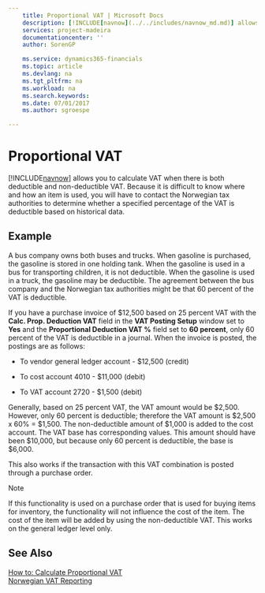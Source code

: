 ```yaml
---
    title: Proportional VAT | Microsoft Docs
    description: [!INCLUDE[navnow](../../includes/navnow_md.md)] allows you to calculate VAT when there is both deductible and non-deductible VAT. Because it is difficult to know where and how an item is used, you will have to contact the Norwegian tax authorities to determine whether a specified percentage of the VAT is deductible based on historical data.
    services: project-madeira
    documentationcenter: ''
    author: SorenGP

    ms.service: dynamics365-financials
    ms.topic: article
    ms.devlang: na
    ms.tgt_pltfrm: na
    ms.workload: na
    ms.search.keywords:
    ms.date: 07/01/2017
    ms.author: sgroespe

---
```

# Proportional VAT
[!INCLUDE[navnow](../../includes/navnow_md.md)] allows you to calculate VAT when there is both deductible and non-deductible VAT. Because it is difficult to know where and how an item is used, you will have to contact the Norwegian tax authorities to determine whether a specified percentage of the VAT is deductible based on historical data.  
  
## Example  
 A bus company owns both buses and trucks. When gasoline is purchased, the gasoline is stored in one holding tank. When the gasoline is used in a bus for transporting children, it is not deductible. When the gasoline is used in a truck, the gasoline may be deductible. The agreement between the bus company and the Norwegian tax authorities might be that 60 percent of the VAT is deductible.  
  
 If you have a purchase invoice of $12,500 based on 25 percent VAT with the **Calc. Prop. Deduction VAT** field in the **VAT Posting Setup** window set to **Yes** and the **Proportional Deduction VAT %** field set to **60 percent**, only 60 percent of the VAT is deductible in a journal. When the invoice is posted, the postings are as follows:  
  
-   To vendor general ledger account - $12,500 (credit)  
  
-   To cost account 4010 - $11,000 (debit)  
  
-   To VAT account 2720 - $1,500 (debit)  
  
 Generally, based on 25 percent VAT, the VAT amount would be $2,500. However, only 60 percent is deductible; therefore the VAT amount is $2,500 x 60% = $1,500. The non-deductible amount of $1,000 is added to the cost account. The VAT base has corresponding values. This amount should have been $10,000, but because only 60 percent is deductible, the base is $6,000.  
  
 This also works if the transaction with this VAT combination is posted through a purchase order.  
  
> [!NOTE]  
>  If this functionality is used on a purchase order that is used for buying items for inventory, the functionality will not influence the cost of the item. The cost of the item will be added by using the non-deductible VAT. This works on the general ledger level only.  
  
## See Also  
 [How to: Calculate Proportional VAT](how-to-calculate-proportional-vat.md)   
 [Norwegian VAT Reporting](norwegian-vat-reporting.md)